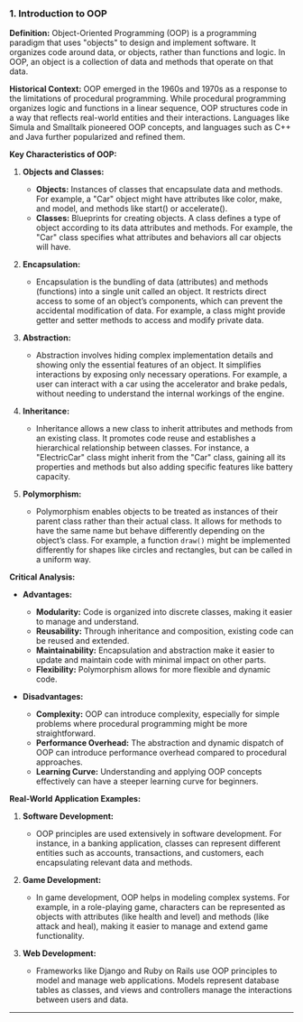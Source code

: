 ### 1. Introduction to OOP

**Definition:**
Object-Oriented Programming (OOP) is a programming paradigm that uses "objects" to design and implement software. It organizes code around data, or objects, rather than functions and logic. In OOP, an object is a collection of data and methods that operate on that data.

**Historical Context:**
OOP emerged in the 1960s and 1970s as a response to the limitations of procedural programming. While procedural programming organizes logic and functions in a linear sequence, OOP structures code in a way that reflects real-world entities and their interactions. Languages like Simula and Smalltalk pioneered OOP concepts, and languages such as C++ and Java further popularized and refined them.

**Key Characteristics of OOP:**

1. **Objects and Classes:**
   - **Objects:** Instances of classes that encapsulate data and methods. For example, a "Car" object might have attributes like color, make, and model, and methods like start() or accelerate().
   - **Classes:** Blueprints for creating objects. A class defines a type of object according to its data attributes and methods. For example, the "Car" class specifies what attributes and behaviors all car objects will have.

2. **Encapsulation:**
   - Encapsulation is the bundling of data (attributes) and methods (functions) into a single unit called an object. It restricts direct access to some of an object’s components, which can prevent the accidental modification of data. For example, a class might provide getter and setter methods to access and modify private data.

3. **Abstraction:**
   - Abstraction involves hiding complex implementation details and showing only the essential features of an object. It simplifies interactions by exposing only necessary operations. For example, a user can interact with a car using the accelerator and brake pedals, without needing to understand the internal workings of the engine.

4. **Inheritance:**
   - Inheritance allows a new class to inherit attributes and methods from an existing class. It promotes code reuse and establishes a hierarchical relationship between classes. For instance, a "ElectricCar" class might inherit from the "Car" class, gaining all its properties and methods but also adding specific features like battery capacity.

5. **Polymorphism:**
   - Polymorphism enables objects to be treated as instances of their parent class rather than their actual class. It allows for methods to have the same name but behave differently depending on the object’s class. For example, a function `draw()` might be implemented differently for shapes like circles and rectangles, but can be called in a uniform way.

**Critical Analysis:**

- **Advantages:**
  - **Modularity:** Code is organized into discrete classes, making it easier to manage and understand.
  - **Reusability:** Through inheritance and composition, existing code can be reused and extended.
  - **Maintainability:** Encapsulation and abstraction make it easier to update and maintain code with minimal impact on other parts.
  - **Flexibility:** Polymorphism allows for more flexible and dynamic code.

- **Disadvantages:**
  - **Complexity:** OOP can introduce complexity, especially for simple problems where procedural programming might be more straightforward.
  - **Performance Overhead:** The abstraction and dynamic dispatch of OOP can introduce performance overhead compared to procedural approaches.
  - **Learning Curve:** Understanding and applying OOP concepts effectively can have a steeper learning curve for beginners.

**Real-World Application Examples:**

1. **Software Development:**
   - OOP principles are used extensively in software development. For instance, in a banking application, classes can represent different entities such as accounts, transactions, and customers, each encapsulating relevant data and methods.

2. **Game Development:**
   - In game development, OOP helps in modeling complex systems. For example, in a role-playing game, characters can be represented as objects with attributes (like health and level) and methods (like attack and heal), making it easier to manage and extend game functionality.

3. **Web Development:**
   - Frameworks like Django and Ruby on Rails use OOP principles to model and manage web applications. Models represent database tables as classes, and views and controllers manage the interactions between users and data.

---

